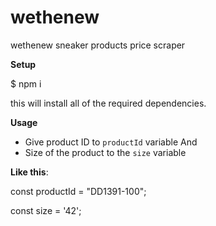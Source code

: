 # wethenew
wethenew sneaker products price scraper

**Setup**

$ npm i


this will install all of the required dependencies.


**Usage**

* Give product ID to `productId` variable And
* Size of the product to the `size` variable

**Like this**:

const productId = "DD1391-100";

const size = '42';
